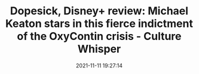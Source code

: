 ---
"title": "Dopesick, Disney+ review: Michael Keaton stars in this fierce indictment of the OxyContin crisis - Culture Whisper"
"date": "2021-11-11 19:27:14"
"feed_name": "GOOGLENEWSMINING"
"feed_website": "https://news.google.com/search?q=mining%2Bincident&hl=en-US&gl=US&ceid=US:en"
"feed_rss": "https://news.google.com/rss/search?q=mining%2Bincident&hl=en-US&gl=US&ceid=US:en"
"link": "https://www.culturewhisper.com/r/tv/dopesick_disney_plus_review_michael_keaton_kaitlyn_dever/16613"
"source": "{'href': 'https://www.culturewhisper.com', 'title': 'Culture Whisper'}"
"file": "_posts/2021-1-1-ba6eab724d57eb09090fe3d649f479c56f84ce5d.md"
"accident": "0"
"drilling": "0"
"dead": "0"
"injured": "0"
"arrested": "0"
"place": "unknown place"
"where": "unknown site"
"causes": "unknown"
"place_uri": "unknown place"
---